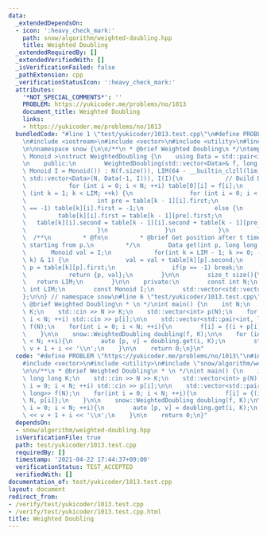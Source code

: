 ```yaml
---
data:
  _extendedDependsOn:
  - icon: ':heavy_check_mark:'
    path: snow/algorithm/weighted-doubling.hpp
    title: Weighted Doubling
  _extendedRequiredBy: []
  _extendedVerifiedWith: []
  _isVerificationFailed: false
  _pathExtension: cpp
  _verificationStatusIcon: ':heavy_check_mark:'
  attributes:
    '*NOT_SPECIAL_COMMENTS*': ''
    PROBLEM: https://yukicoder.me/problems/no/1013
    document_title: Weighted Doubling
    links:
    - https://yukicoder.me/problems/no/1013
  bundledCode: "#line 1 \"test/yukicoder/1013.test.cpp\"\n#define PROBLEM \"https://yukicoder.me/problems/no/1013\"\
    \n#include <iostream>\n#include <vector>\n#include <utility>\n#line 4 \"snow/algorithm/weighted-doubling.hpp\"\
    \n\nnamespace snow {\n\n/**\n * @brief Weighted Doubling\n */\ntemplate < typename\
    \ Monoid >\nstruct WeightedDoubling {\n    using Data = std::pair<int, Monoid>;\n\
    \n    public:\n        WeightedDoubling(std::vector<Data>& f, long long lim, const\
    \ Monoid I = Monoid()) : N(f.size()), LIM(64 - __builtin_clzll(lim)), table(LIM,\
    \ std::vector<Data>(N, Data(-1, I))), I(I){\n            // Build Doubling Table.\n\
    \            for (int i = 0; i < N; ++i) table[0][i] = f[i];\n            for\
    \ (int k = 1; k < LIM; ++k) {\n                for (int i = 0; i < N; ++i) {\n\
    \                    int pre = table[k - 1][i].first;\n                    if(pre\
    \ == -1) table[k][i].first = -1;\n                    else {\n               \
    \         table[k][i].first = table[k - 1][pre].first;\n                     \
    \   table[k][i].second = table[k - 1][i].second + table[k - 1][pre].second;\n\
    \                    }\n                }\n            }\n        }\n\n      \
    \  /**\n         * @fn\n         * @brief Get position after t times of operations,\
    \ starting from p.\n         */\n        Data get(int p, long long t){\n     \
    \       Monoid val = I;\n            for(int k = LIM - 1; k >= 0; --k) if((t >>\
    \ k) & 1) {\n                val = val + table[k][p].second;\n               \
    \ p = table[k][p].first;\n                if(p == -1) break;\n            }\n\
    \            return {p, val};\n        }\n\n        size_t size(){\n         \
    \   return LIM;\n        }\n\n    private:\n        const int N;\n        const\
    \ int LIM;\n        const Monoid I;\n        std::vector<std::vector<Data>> table;\n\
    };\n\n} // namespace snow\n#line 6 \"test/yukicoder/1013.test.cpp\"\n\n/**\n *\
    \ @brief Weighted Doubling\n * \n */\nint main() {\n    int N;\n    long long\
    \ K;\n    std::cin >> N >> K;\n    std::vector<int> p(N);\n    for (int i = 0;\
    \ i < N; ++i) std::cin >> p[i];\n\n    std::vector<std::pair<int, long long>>\
    \ f(N);\n    for(int i = 0; i < N; ++i){\n        f[i] = {(i + p[i]) % N, p[i]};\n\
    \    }\n\n    snow::WeightedDoubling doubling(f, K);\n\n    for (int i = 0; i\
    \ < N; ++i){\n        auto [p, v] = doubling.get(i, K);\n        std::cout <<\
    \ v + 1 + i << '\\n';\n    }\n\n    return 0;\n}\n"
  code: "#define PROBLEM \"https://yukicoder.me/problems/no/1013\"\n#include <iostream>\n\
    #include <vector>\n#include <utility>\n#include \"snow/algorithm/weighted-doubling.hpp\"\
    \n\n/**\n * @brief Weighted Doubling\n * \n */\nint main() {\n    int N;\n   \
    \ long long K;\n    std::cin >> N >> K;\n    std::vector<int> p(N);\n    for (int\
    \ i = 0; i < N; ++i) std::cin >> p[i];\n\n    std::vector<std::pair<int, long\
    \ long>> f(N);\n    for(int i = 0; i < N; ++i){\n        f[i] = {(i + p[i]) %\
    \ N, p[i]};\n    }\n\n    snow::WeightedDoubling doubling(f, K);\n\n    for (int\
    \ i = 0; i < N; ++i){\n        auto [p, v] = doubling.get(i, K);\n        std::cout\
    \ << v + 1 + i << '\\n';\n    }\n\n    return 0;\n}"
  dependsOn:
  - snow/algorithm/weighted-doubling.hpp
  isVerificationFile: true
  path: test/yukicoder/1013.test.cpp
  requiredBy: []
  timestamp: '2021-04-22 17:44:37+09:00'
  verificationStatus: TEST_ACCEPTED
  verifiedWith: []
documentation_of: test/yukicoder/1013.test.cpp
layout: document
redirect_from:
- /verify/test/yukicoder/1013.test.cpp
- /verify/test/yukicoder/1013.test.cpp.html
title: Weighted Doubling
---
```

